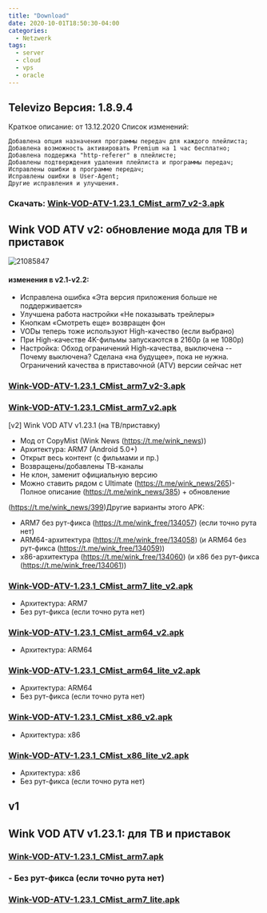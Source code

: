 ```yaml
---
title: "Download"
date: 2020-10-01T18:50:30-04:00
categories:
  - Netzwerk
tags:
  - server
  - cloud
  - vps
  - oracle
---
```


## Televizo Версия: 1.8.9.4
Краткое описание: от 13.12.2020
Список изменений:

    Добавлена опция назначения программы передач для каждого плейлиста;
    Добавлена возможность активировать Premium на 1 час бесплатно;
    Добавлена поддержка "http-referer" в плейлисте;
    Добавлены подтверждения удаления плейлиста и программы передач;
    Исправлены ошибки в программе передач;
    Исправлены ошибки в User-Agent;
    Другие исправления и улучшения.


### Скачать: [Wink-VOD-ATV-1.23.1_CMist_arm7_v2-3.apk](https://github.com/sybdata/blog/raw/master/docs/Televizo_1.8.9.4.apk)


## Wink VOD ATV v2: обновление мода для ТВ и приставок
![21085847](https://user-images.githubusercontent.com/24189833/103135433-9d2f9480-46b8-11eb-8a95-fd2d360453ad.png)

#### изменения в v2.1-v2.2:
- Исправлена ошибка «Эта версия приложения больше не поддерживается»
- Улучшена работа настройки «Не показывать трейлеры»
- Кнопкам «Смотреть еще» возвращен фон
- VODы теперь тоже используют High-качество (если выбрано)
- При High-качестве 4K-фильмы запускаются в 2160p (а не 1080p)
- Настройка: Обход ограничений High-качества, выключена
-- Почему выключена? Сделана «на будущее», пока не нужна. Ограничений качества в приставочной (ATV) версии сейчас нет

### [Wink-VOD-ATV-1.23.1_CMist_arm7_v2-3.apk](https://github.com/sybdata/blog/raw/master/docs/Wink-VOD-ATV-1.23.1_CMist_arm7_lite_v2-3.apk)


### [Wink-VOD-ATV-1.23.1_CMist_arm7_v2.apk](https://github.com/sybdata/blog/blob/master/docs/Wink-VOD-ATV-1.23.1_CMist_arm7_v2.apk?raw=true)

[v2] Wink VOD ATV v1.23.1 (на ТВ/приставку)

- Мод от CopyMist (Wink News (https://t.me/wink_news))
- Архитектура: ARM7 (Android 5.0+)
- Открыт весь контент (с фильмами и пр.)
- Возвращены/добавлены ТВ-каналы
- Не клон, заменит официальную версию
- Можно ставить рядом с Ultimate
 (https://t.me/wink_news/265)- Полное описание (https://t.me/wink_news/385) + обновление

 (https://t.me/wink_news/399)Другие варианты этого APK:
- ARM7 без рут-фикса (https://t.me/wink_free/134057) (если точно рута нет)
- ARM64-архитектура (https://t.me/wink_free/134058) (и ARM64 без рут-фикса (https://t.me/wink_free/134059))
- x86-архитектура (https://t.me/wink_free/134060) (и x86 без рут-фикса (https://t.me/wink_free/134061))


### [Wink-VOD-ATV-1.23.1_CMist_arm7_lite_v2.apk](https://github.com/sybdata/blog/blob/master/docs/Wink-VOD-ATV-1.23.1_CMist_arm7_lite_v2.apk?raw=true)
- Архитектура: ARM7
- Без рут-фикса (если точно рута нет)

### [Wink-VOD-ATV-1.23.1_CMist_arm64_v2.apk](https://github.com/sybdata/blog/blob/master/docs/Wink-VOD-ATV-1.23.1_CMist_arm64_v2.apk?raw=true)
- Архитектура: ARM64

### [Wink-VOD-ATV-1.23.1_CMist_arm64_lite_v2.apk](https://github.com/sybdata/blog/blob/master/docs/Wink-VOD-ATV-1.23.1_CMist_arm64_lite_v2.apk?raw=true)
- Архитектура: ARM64
- Без рут-фикса (если точно рута нет)

### [Wink-VOD-ATV-1.23.1_CMist_x86_v2.apk](https://github.com/sybdata/blog/blob/master/docs/Wink-VOD-ATV-1.23.1_CMist_x86_v2.apk?raw=true)
- Архитектура: x86


### [Wink-VOD-ATV-1.23.1_CMist_x86_lite_v2.apk](https://github.com/sybdata/blog/blob/master/docs/Wink-VOD-ATV-1.23.1_CMist_x86_lite_v2.apk?raw=true)
- Архитектура: x86
- Без рут-фикса (если точно рута нет)




## v1
## Wink VOD ATV v1.23.1: для ТВ и приставок 

### [Wink-VOD-ATV-1.23.1_CMist_arm7.apk](https://github.com/sybdata/blog/blob/master/Wink-VOD-ATV-1.23.1_CMist_arm7.apk?raw=true)

### - Без рут-фикса (если точно рута нет)
### [Wink-VOD-ATV-1.23.1_CMist_arm7_lite.apk](https://github.com/sybdata/blog/blob/master/Wink-VOD-ATV-1.23.1_CMist_arm7_lite.apk?raw=true)


